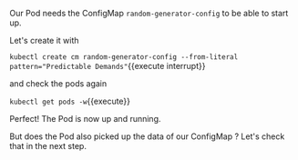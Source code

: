 Our Pod needs the ConfigMap `random-generator-config` to be able to start up.

Let's create it with

`kubectl create cm random-generator-config --from-literal pattern="Predictable Demands"`{{execute interrupt}}

and check the pods again

`kubectl get pods -w`{{execute}}

Perfect! The Pod is now up and running.

But does the Pod also picked up the data of our ConfigMap ? Let's check that
in the next step.

